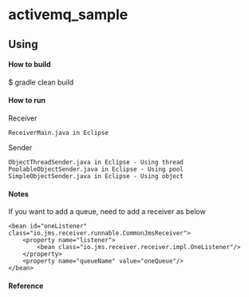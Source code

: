 # activemq_sample

Using
------------------
#### How to build
$ gradle clean build  

#### How to run

Receiver
```
ReceiverMain.java in Eclipse  
```
Sender
```
ObjectThreadSender.java in Eclipse - Using thread
PoolableObjectSender.java in Eclipse - Using pool
SimpleObjectSender.java in Eclipse - Using object
```

#### Notes

If you want to add a queue, need to add a receiver as below
```
<bean id="oneListener" class="io.jms.receiver.runnable.CommonJmsReceiver">
	<property name="listener">
		<bean class="io.jms.receiver.receiver.impl.OneListener"/>
	</property>
	<property name="queueName" value="oneQueue"/>
</bean>
```

#### Reference